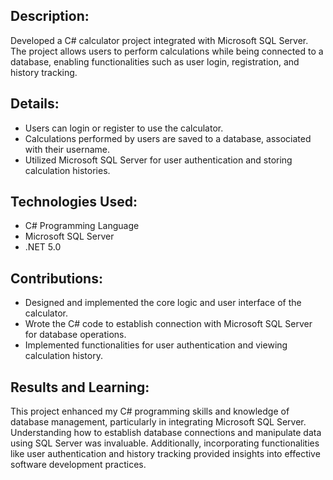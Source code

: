 ## Description:

Developed a C# calculator project integrated with Microsoft SQL Server. The project allows users to perform calculations while being connected to a database, enabling functionalities such as user login, registration, and history tracking.

## Details:

- Users can login or register to use the calculator.
- Calculations performed by users are saved to a database, associated with their username.
- Utilized Microsoft SQL Server for user authentication and storing calculation histories.

## Technologies Used:

- C# Programming Language
- Microsoft SQL Server
- .NET 5.0

## Contributions:

- Designed and implemented the core logic and user interface of the calculator.
- Wrote the C# code to establish connection with Microsoft SQL Server for database operations.
- Implemented functionalities for user authentication and viewing calculation history.

## Results and Learning:
This project enhanced my C# programming skills and knowledge of database management, particularly in integrating Microsoft SQL Server. Understanding how to establish database connections and manipulate data using SQL Server was invaluable. Additionally, incorporating functionalities like user authentication and history tracking provided insights into effective software development practices.